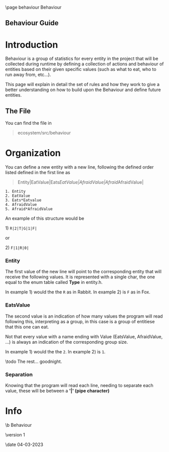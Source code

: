 \page behaviour Behaviour

Behaviour Guide
---

# Introduction

Behaviour is a group of statistics for every entity in the project that will be collected during runtime by defining a collection of actions and behaviour of entities based on their given specific values (such as what to eat, who to run away from, etc...).

This page will explain in detail the set of rules and how they work to give a better understanding on how to build upon the Behaviour and define future entities.

## The File

You can find the file in 
>ecosystem/src/behaviour

# Organization

You can define a new entity with a new line, following the defined order listed defined in the first line as

> Entity|EatValue|Eats*EatValue|AfraidValue|Afraid*AfraidValue|


    1. Entity
    2. EatValue
    3. Eats*Eatvalue
    4. AfraidValue
    5. Afraid*AfraidValue

An example of this structure would be

1\) `R|2|T|G|1|F|`

or

2\) `F|1|R|0|`


### Entity

The first value of the new line will point to the corresponding entity that will receive the following values. It is represented with a single char, the one equal to the enum table called **Type** in entity.h.

In example 1) would the the `R` as in Rabbit. In example 2) is `F` as in Fox.

### EatsValue

The second value is an indication of how many values the program will read following this, interpreting as a group, in this case is a group of entitiese that this one can eat.

Not that every value with a name ending with Value (EatsValue, AfraidValue, ...) is always an indication of the corresponding group size.

In example 1) would the the `2`. In example 2) is `1`.

\todo The rest... goodnight.

### Separation

Knowing that the program will read each line, needing to separate each value, these will be between a **'|' (pipe character)**

# Info

\b Behaviour

\version 1

\date 04-03-2023
